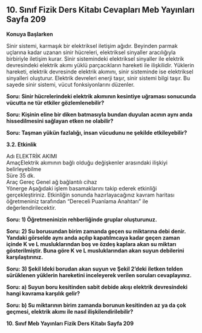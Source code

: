 ## 10. Sınıf Fizik Ders Kitabı Cevapları Meb Yayınları Sayfa 209

**Konuya Başlarken**

Sinir sistemi, karmaşık bir elektriksel iletişim ağıdır. Beyinden parmak uçlarına kadar uzanan sinir hücreleri, elektriksel sinyaller aracılığıyla birbiriyle iletişim kurar. Sinir sistemindeki elektriksel sinyaller ile elektrik devresindeki elektrik akımı yüklü parçacıkların hareketi ile ilişkilidir. Yüklerin hareketi, elektrik devresinde elektrik akımını, sinir sisteminde ise elektriksel sinyalleri oluşturur. Elektrik devreleri enerji taşır, sinir sistemi bilgi taşır. Bu sayede sinir sistemi, vücut fonksiyonlarını düzenler.

**Soru: Sinir hücrelerindeki elektrik akımının kesintiye uğraması sonucunda vücutta ne tür etkiler gözlemlenebilir?**

**Soru: Kişinin eline bir diken batmasıyla bundan duyulan acının aynı anda hissedilmesini sağlayan etken ne olabilir?**

**Soru: Taşman yükün fazlalığı, insan vücudunu ne şekilde etkileyebilir?**

**3.2. Etkinlik**

Adı ELEKTRİK AKIMI  
 AmaçElektrik akımının bağlı olduğu değişkenler arasındaki ilişkiyi belirleyebilme  
 Süre 35 dk.  
 Araç Gereç Genel ağ bağlantılı cihaz  
 Yönerge Aşağıdaki işlem basamaklarını takip ederek etkinliği gerçekleştiriniz. Etkinliğin sonunda hazırlayacağınız kavram haritası öğretmeniniz tarafından “Dereceli Puanlama Anahtarı” ile değerlendirilecektir.

**Soru: 1) Öğretmeninizin rehberliğinde gruplar oluşturunuz.**

**Soru: 2) Su borusundan birim zamanda geçen su miktarına debi denir. Yandaki görselde aynı anda açılıp kapatılmcaya kadar geçen zaman içinde K ve L musluklarından boş ve özdeş kaplara akan su miktarı gösterilmiştir. Buna göre K ve L musluklarından akan suyun debilerini karşılaştırınız.**

**Soru: 3) Şekil ldeki borudan akan suyun ve Şekil 2’deki iletken telden sürüklenen yüklerin hareketini inceleyerek verilen soruları cevaplayınız.**

**Soru: a) Suyun boru kesitinden sabit debide akışı elektrik devresindeki hangi kavrama karşılık gelir?**

**Soru: b) Su miktarının birim zamanda borunun kesitinden az ya da çok geçmesi, elektrik akımı ile nasıl ilişkilendirilebilir?**

**10. Sınıf Meb Yayınları Fizik Ders Kitabı Sayfa 209**